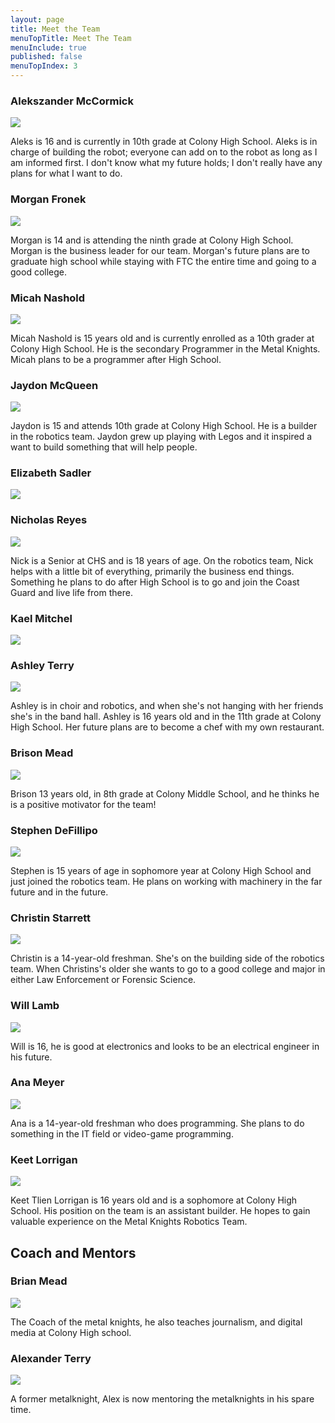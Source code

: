 ```yaml
---
layout: page
title: Meet the Team
menuTopTitle: Meet The Team
menuInclude: true
published: false
menuTopIndex: 3
---
```

### Alekszander McCormick

![](/assets/img/team/aleks.jpg)

Aleks is 16 and is currently in 10th grade at Colony High School. Aleks is in charge of building the robot; everyone can add on to the robot as long as I am informed first. I don't know what my future holds; I don't really have any plans for what I want to do.

### Morgan Fronek

![](/assets/img/team/morgan.jpg)

Morgan is 14 and is attending the ninth grade at Colony High School. Morgan is the business leader for our team. Morgan's future plans are to graduate high school while staying with FTC the entire time and going to a good college.


### Micah Nashold

![](/assets/img/team/micah.jpg)

Micah Nashold is 15 years old and is currently enrolled as a 10th grader at Colony High School. He is the secondary Programmer in the Metal Knights. Micah plans to be a programmer after High School.

### Jaydon McQueen

![](/assets/img/team/jaydon.jpg)

Jaydon is 15 and attends 10th grade at Colony High School. He is a builder in the robotics team. Jaydon grew up playing with Legos and it inspired a want to build something that will help people.


### Elizabeth Sadler

![](/assets/img/team/Elizabeth.jpg)

### Nicholas Reyes

![](/assets/img/team/nicholas.jpg)

Nick is a Senior at CHS and is 18 years of age. On the robotics team, Nick helps with a little bit of everything, primarily the business end things. Something he plans to do after High School is to go and join the Coast Guard and live life from there.

### **Kael Mitchel**

![](/assets/img/team/kael.jpg)

### **Ashley Terry**

![](/assets/img/team/ashley.jpg)

Ashley is in choir and robotics, and when she's not hanging with her friends she's in the band hall. Ashley is 16 years old and in the 11th grade at Colony High School. Her future plans are to become a chef with my own restaurant.

### **Brison Mead**

![](/assets/img/team/brison.jpg)

Brison 13 years old, in 8th grade at Colony Middle School, and he thinks he is a positive motivator for the team!

### **Stephen DeFillipo**

![](/assets/img/team/stephen.jpg)

Stephen is 15 years of age in sophomore year at Colony High School and just joined the robotics team. He plans on working with machinery in the far future and in the future.



### **Christin Starrett**

![](/assets/img/team/christin.jpg)

Christin is a 14-year-old freshman. She's  on the building side of the robotics team. When Christins's older she wants to go to a good college and major in either Law Enforcement or Forensic Science.

### **Will Lamb**

![](/assets/img/team/will.jpg)

Will is 16, he is good at electronics and looks to be an electrical engineer in his future.

### **Ana Meyer**

![](/assets/img/team/ana.jpg)

Ana is a 14-year-old freshman who does programming. She plans to do something in the IT field or video-game programming.


### **Keet Lorrigan**

![](/assets/img/team/keet.jpg)

Keet Tlien Lorrigan is 16 years old and is a sophomore at Colony High School. His position on the team is an assistant builder. He hopes to gain valuable experience on the Metal Knights Robotics Team.


## Coach and Mentors

### **Brian Mead**

![](/assets/img/team/brian.jpg)

The Coach of the metal knights, he also teaches journalism, and digital media at Colony High school.

### **Alexander Terry**

![](/assets/img/team/alex.jpg)

A former metalknight, Alex is now mentoring the metalknights in his spare time.
